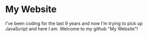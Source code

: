 <h1> My Website </h1>
<p> I've been coding for the last 9 years and now I'm trying to pick up JavaScript and here I am.
Welcome to my github "My Website"!
</p>
